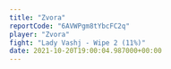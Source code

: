 ```yaml
---
title: "Zvora"
reportCode: "6AVWPgm8tYbcFC2q"
player: "Zvora"
fight: "Lady Vashj - Wipe 2 (11%)"
date: 2021-10-20T19:00:04.987000+00:00
---
```

